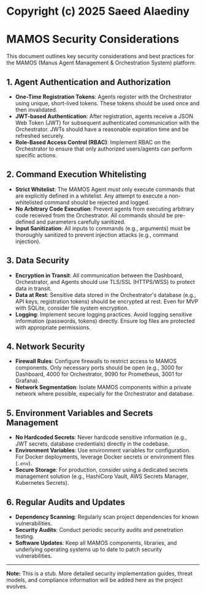 # Copyright (c) 2025 Saeed Alaediny
# MAMOS Security Considerations

This document outlines key security considerations and best practices for the MAMOS (Manus Agent Management & Orchestration System) platform.

## 1. Agent Authentication and Authorization

*   **One-Time Registration Tokens**: Agents register with the Orchestrator using unique, short-lived tokens. These tokens should be used once and then invalidated.
*   **JWT-based Authentication**: After registration, agents receive a JSON Web Token (JWT) for subsequent authenticated communication with the Orchestrator. JWTs should have a reasonable expiration time and be refreshed securely.
*   **Role-Based Access Control (RBAC)**: Implement RBAC on the Orchestrator to ensure that only authorized users/agents can perform specific actions.

## 2. Command Execution Whitelisting

*   **Strict Whitelist**: The MAMOS Agent *must* only execute commands that are explicitly defined in a whitelist. Any attempt to execute a non-whitelisted command should be rejected and logged.
*   **No Arbitrary Code Execution**: Prevent agents from executing arbitrary code received from the Orchestrator. All commands should be pre-defined and parameters carefully sanitized.
*   **Input Sanitization**: All inputs to commands (e.g., arguments) must be thoroughly sanitized to prevent injection attacks (e.g., command injection).

## 3. Data Security

*   **Encryption in Transit**: All communication between the Dashboard, Orchestrator, and Agents should use TLS/SSL (HTTPS/WSS) to protect data in transit.
*   **Data at Rest**: Sensitive data stored in the Orchestrator's database (e.g., API keys, registration tokens) should be encrypted at rest. Even for MVP with SQLite, consider file system encryption.
*   **Logging**: Implement secure logging practices. Avoid logging sensitive information (passwords, tokens) directly. Ensure log files are protected with appropriate permissions.

## 4. Network Security

*   **Firewall Rules**: Configure firewalls to restrict access to MAMOS components. Only necessary ports should be open (e.g., 3000 for Dashboard, 4000 for Orchestrator, 9090 for Prometheus, 3001 for Grafana).
*   **Network Segmentation**: Isolate MAMOS components within a private network where possible, especially for the Orchestrator and database.

## 5. Environment Variables and Secrets Management

*   **No Hardcoded Secrets**: Never hardcode sensitive information (e.g., JWT secrets, database credentials) directly in the codebase.
*   **Environment Variables**: Use environment variables for configuration. For Docker deployments, leverage Docker secrets or environment files (`.env`).
*   **Secure Storage**: For production, consider using a dedicated secrets management solution (e.g., HashiCorp Vault, AWS Secrets Manager, Kubernetes Secrets).

## 6. Regular Audits and Updates

*   **Dependency Scanning**: Regularly scan project dependencies for known vulnerabilities.
*   **Security Audits**: Conduct periodic security audits and penetration testing.
*   **Software Updates**: Keep all MAMOS components, libraries, and underlying operating systems up to date to patch security vulnerabilities.

---

**Note:** This is a stub. More detailed security implementation guides, threat models, and compliance information will be added here as the project evolves.
